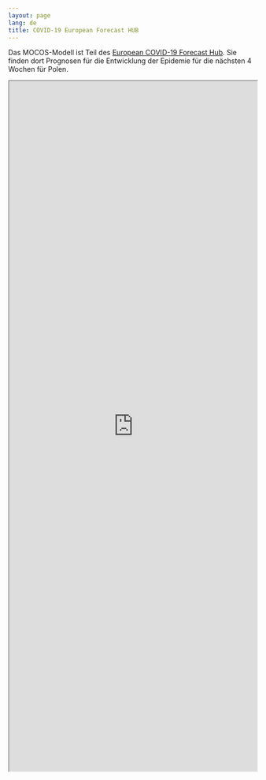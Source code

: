 ```yaml
---
layout: page
lang: de
title: COVID-19 European Forecast HUB
---
```


<p>Das MOCOS-Modell ist Teil des <a href="https://covid19forecasthub.eu/visualisation">European COVID-19 Forecast Hub</a>. Sie finden dort Prognosen für die Entwicklung der Epidemie für die nächsten 4 Wochen für Polen.

</p>

<div class="u12" style="position: relative; padding-bottom: 100em;">
    <iframe style="width:100%; height: 100%; position: absolute;" src="https://covid19forecasthub.eu/visualisation"></iframe>
</div>
